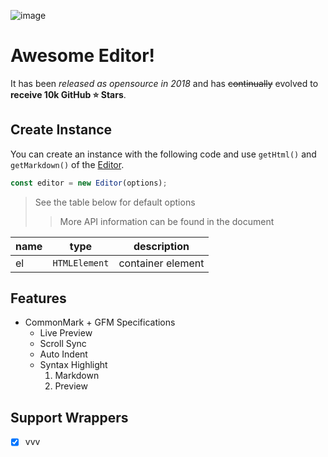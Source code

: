 ![image](https://uicdn.toast.com/toastui/img/tui-editor-bi.png)

# Awesome Editor!

It has been *released as opensource in 2018* and has ~~continually~~ evolved to **receive 10k GitHub ⭐️ Stars**.

## Create Instance

You can create an instance with the following code and use `getHtml()` and `getMarkdown()` of the [Editor](https://github.com/nhn/tui.editor).

```js
const editor = new Editor(options);
```

> See the table below for default options
> > More API information can be found in the document

| name | type | description |
| ---- | ---- | ----------- |
| el | `HTMLElement` | container element |

## Features

* CommonMark + GFM Specifications
    * Live Preview
    * Scroll Sync
    * Auto Indent
    * Syntax Highlight
        1. Markdown
        2. Preview

## Support Wrappers

* [x] vvv
